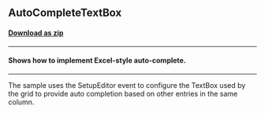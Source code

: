 ## AutoCompleteTextBox
#### [Download as zip](https://grapecity.github.io/DownGit/#/home?url=https://github.com/GrapeCity/ComponentOne-WinForms-Samples/tree/master/NetFramework\FlexGrid\CS\AutoCompleteTextBox)
____
#### Shows how to implement Excel-style auto-complete.
____
The sample uses the SetupEditor event to configure the TextBox used by the grid to provide auto completion based on other entries in the same column. 